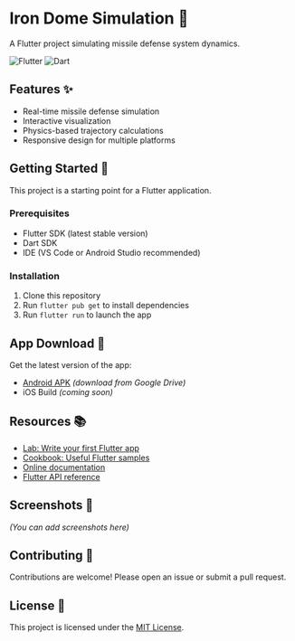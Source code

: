 # Iron Dome Simulation 🚀

A Flutter project simulating missile defense system dynamics.

![Flutter](https://img.shields.io/badge/Flutter-%2302569B.svg?style=for-the-badge&logo=Flutter&logoColor=white)
![Dart](https://img.shields.io/badge/dart-%230175C2.svg?style=for-the-badge&logo=dart&logoColor=white)

## Features ✨

- Real-time missile defense simulation
- Interactive visualization
- Physics-based trajectory calculations
- Responsive design for multiple platforms

## Getting Started 🏁

This project is a starting point for a Flutter application.

### Prerequisites
- Flutter SDK (latest stable version)
- Dart SDK
- IDE (VS Code or Android Studio recommended)

### Installation
1. Clone this repository
2. Run `flutter pub get` to install dependencies
3. Run `flutter run` to launch the app

## App Download 📲

Get the latest version of the app:
- [Android APK](https://drive.google.com/drive/folders/1CU2QosXPAzrmTTAMM9KJIo28zF8C_qlH) *(download from Google Drive)*
- iOS Build *(coming soon)*

## Resources 📚

- [Lab: Write your first Flutter app](https://docs.flutter.dev/get-started/codelab)
- [Cookbook: Useful Flutter samples](https://docs.flutter.dev/cookbook)
- [Online documentation](https://docs.flutter.dev/)
- [Flutter API reference](https://api.flutter.dev/)

## Screenshots 📸

*(You can add screenshots here)*

## Contributing 🤝

Contributions are welcome! Please open an issue or submit a pull request.

## License 📄

This project is licensed under the [MIT License](LICENSE).
